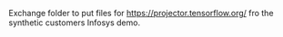 Exchange folder to put files for https://projector.tensorflow.org/ fro the synthetic customers Infosys demo.
